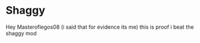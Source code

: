 # Shaggy

Hey Masteroflegos08 (i said that for evidence its me) this is proof i beat the shaggy mod

